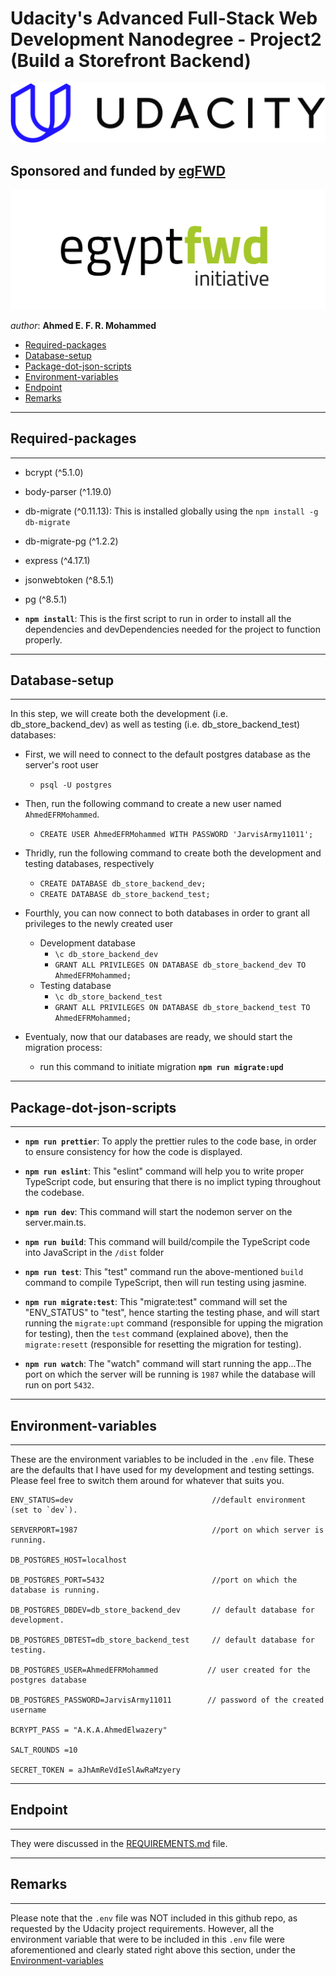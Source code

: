 # Udacity's Advanced Full-Stack Web Development Nanodegree - Project2 (Build a Storefront Backend)


[![Udacity's Logo](./assets/docs/udacityLogo.svg "Udacity's Logo")](https://www.udacity.com/)



## Sponsored and funded by [egFWD](https://egfwd.com/) 

[![egFWD - Future of Work is Digital](./assets/docs/Egypt_fwd_logo-1.png "egFWD - Future of Work is Digital")](https://egfwd.com/specializtion/web-development-advanced/)



*author*: **Ahmed E. F. R. Mohammed**


* [Required-packages](#Required-packages)
* [Database-setup](#Database-setup)
* [Package-dot-json-scripts](#Package-dot-json-scripts)
* [Environment-variables](#Environment-variables)
* [Endpoint](#Endpoint)
* [Remarks](#Remarks)


--------------------
## Required-packages
--------------------

* bcrypt (^5.1.0)

* body-parser (^1.19.0)

* db-migrate (^0.11.13): This is installed globally using the `npm install -g db-migrate`

* db-migrate-pg (^1.2.2)

* express (^4.17.1)

* jsonwebtoken (^8.5.1)

* pg (^8.5.1)

- **```npm install```**: This is the first script to run in order to install all the dependencies and devDependencies needed for the project to function properly.


--------------------
## Database-setup
--------------------

In this step, we will create both the development (i.e. db_store_backend_dev) as well as testing (i.e. db_store_backend_test) databases:

- First, we will need to connect to the default postgres database as the server's root user
    - `psql -U postgres`
- Then, run the following command to create a new user named `AhmedEFRMohammed`. 
    - `CREATE USER AhmedEFRMohammed WITH PASSWORD 'JarvisArmy11011';`
- Thridly, run the following command to create both the development and testing databases, respectively
    - `CREATE DATABASE db_store_backend_dev;`
    - `CREATE DATABASE db_store_backend_test;`
- Fourthly, you can now connect to both databases in order to grant all privileges to the newly created user
    - Development database
        - `\c db_store_backend_dev`
        - `GRANT ALL PRIVILEGES ON DATABASE db_store_backend_dev TO AhmedEFRMohammed;`
    - Testing database
        - `\c db_store_backend_test`
        - `GRANT ALL PRIVILEGES ON DATABASE db_store_backend_test TO AhmedEFRMohammed;`

- Eventualy, now that our databases are ready, we should start the migration process:
    - run this command to initiate migration **```npm run migrate:upd```**

-----------------------
## Package-dot-json-scripts
-----------------------

- **```npm run prettier```**: To apply the prettier rules to the code base, in order to ensure consistency for how the code is displayed.

- **```npm run eslint```**: This "eslint" command will help you to write proper TypeScript code, but ensuring that there is no implict typing throughout the codebase.

- **```npm run dev```**: This command will start the nodemon server on the server.main.ts.

- **```npm run build```**: This command will build/compile the TypeScript code into JavaScript in the `/dist` folder

- **```npm run test```**: This "test" command run the above-mentioned `build` command to compile TypeScript, then will run testing using jasmine.

- **```npm run migrate:test```**: This "migrate:test" command will set the "ENV_STATUS" to "test", hence starting the testing phase, and will start running the `migrate:upt` command (responsible for upping the migration for testing), then the `test` command (explained above), then the `migrate:resett` (responsible for resetting the migration for testing).

- **```npm run watch```**: The "watch" command will start running the app...The port on which the server will be running is `1987` while the database will run on port `5432`.


--------------------
## Environment-variables
--------------------

These are the environment variables to be included in the `.env` file. These are the defaults that I have used for my development and testing settings. Please feel free to switch them around for whatever that suits you.


```
ENV_STATUS=dev                               //default environment (set to `dev`).

SERVERPORT=1987                              //port on which server is running.

DB_POSTGRES_HOST=localhost                   

DB_POSTGRES_PORT=5432                        //port on which the database is running.

DB_POSTGRES_DBDEV=db_store_backend_dev       // default database for development. 

DB_POSTGRES_DBTEST=db_store_backend_test     // default database for testing.

DB_POSTGRES_USER=AhmedEFRMohammed           // user created for the postgres database

DB_POSTGRES_PASSWORD=JarvisArmy11011        // password of the created username

BCRYPT_PASS = "A.K.A.AhmedElwazery"         

SALT_ROUNDS =10

SECRET_TOKEN = aJhAmReVdIeSlAwRaMzyery

```
--------------------
## Endpoint
--------------------
They were discussed in the [REQUIREMENTS.md](./REQUIREMENTS.md) file.



--------------------
## Remarks
--------------------
Please note that the `.env` file was NOT included in this github repo, as requested by the Udacity project requirements. However, all the environment variable that were to be included in this `.env` file were aforementioned and clearly stated right above this section, under the [Environment-variables](#Environment-variables)